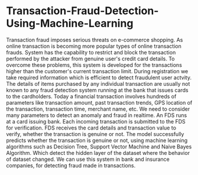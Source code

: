 # Transaction-Fraud-Detection-Using-Machine-Learning
Transaction fraud imposes serious threats on e-commerce shopping. As online transaction is becoming more popular types of online transaction frauds.
System has the capability to restrict and block the transaction performed by the attacker from genuine user's credit card details.
To overcome these problems, this system is developed for the transactions higher than the customer's current transaction limit. During registration we take required information which is efficient to detect fraudulent user actvity. The details of items purchased by any individual transaction are usually not known to any fraud detection system running at the bank that issues cards to the cardholders.
Today a financial transaction involves hundreds of parameters like transaction amount, past transaction trends, GPS location of the transaction, transaction time, merchant name, etc. We need to consider many parameters to detect an anomaly and fraud in realtime.
An FDS runs at a card issuing bank. Each incoming transaction is submitted to the FDS for verification. FDS receives the card details and transaction value to verify, whether the transaction is genuine or not.
The model successfully predicts whether the transaction is genuine or not, using machine learning algorithms such as Decision Tree, Support Vector Machine and Naive Bayes Algorithm. Which detect the hidden layer of the dataset where the behavior of dataset changed.
We can use this system in bank and insurance companies, for detecting fraud made in transactions.
